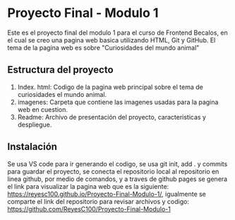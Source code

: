 # Proyecto Final - Modulo 1
Este es el proyecto final del modulo 1 para el curso de Frontend Becalos, en el cual se creo
una pagina web basica utilizando HTML, Git y GitHub. El tema de la pagina web es sobre "Curiosidades del mundo animal"
## Estructura del proyecto
1. Index. html: Codigo de la pagina web principal sobre el tema de curiosidades el mundo animal.
2. imagenes: Carpeta que contiene las imagenes usadas para la pagina web en cuestion.
3. Readme: Archivo de presentación del proyecto, caracteristicas y despliegue.
## Instalación
Se usa VS code para ir generando el codigo, se usa git init, add . y commits para guardar el proyecto, se conecta el repositorio local al repositorio en linea github, por medio de comandos, y a traves de github pages se genera el link para visualizar la pagina web que es la siguiente: https://reyesc100.github.io/Proyecto-Final-Modulo-1/, igualmente se comparte el link del repositorio para revisar archivos y codigo: https://github.com/ReyesC100/Proyecto-Final-Modulo-1
